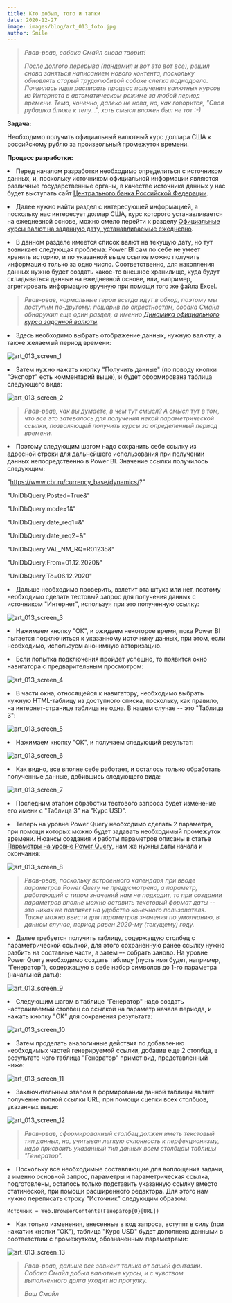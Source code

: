 ```yaml
---
title: Кто добыл, того и тапки
date: 2020-12-27
image: images/blog/art_013_foto.jpg
author: Smile
---
```


> *Рвав-рвав, собака Смайл снова творит!*
>
> *После долгого перерыва (пандемия и вот это вот все), решил снова заняться написанием нового контента, поскольку обновлять старый трудолюбивой собаке слегка поднадоело. Появилась идея расписать процесс получения валютных курсов из Интернета в автоматическом режиме за любой период времени. Тема, конечно, далеко не нова, но, как говорится, "Своя рубашка ближе к телу…", хоть смысл вложен был не тот :-)*


**Задача:**

Необходимо получить официальный валютный курс доллара США к российскому рублю за произвольный промежуток времени.


**Процесс разработки:**

**<li>** Перед началом разработки необходимо определиться с источником данных, и, поскольку источником официальной информации являются различные государственные органы, в качестве источника данных у нас будет выступать сайт [Центрального банка Российской Федерации](https://www.cbr.ru/).

**<li>** Далее нужно найти раздел с интересующей информацией, а поскольку нас интересует доллар США, курс которого устанавливается на ежедневной основе, можно смело перейти к разделу [Официальные курсы валют на заданную дату, устанавливаемые ежедневно](https://www.cbr.ru/currency_base/daily/).

**<li>** В данном разделе имеется список валют на текущую дату, но тут возникает следующая проблема: Power BI сам по себе не умеет хранить историю, и по указанной выше ссылке можно получить информацию только за одно число. Соответственно, для накопления данных нужно будет создать какое-то внешнее хранилище, куда будут складываться данные на ежедневной основе, или, например, агрегировать информацию вручную при помощи того же файла Excel.

> *Рвав-рвав, нормальные герои всегда идут в обход, поэтому мы поступим по-другому: пошарив по окрестностям, собака Смайл обнаружил еще один раздел, а именно [Динамика официального курса заданной валюты](https://www.cbr.ru/currency_base/dynamics/).*

**<li>** Здесь необходимо выбрать отображение данных, нужную валюту, а также желаемый период времени:

![art_013_screen_1](https://kkadikin.ru/images/blog/art_013_screen_1.jpg)

**<li>** Затем нужно нажать кнопку "Получить данные" (по поводу кнопки "Экспорт" есть комментарий выше), и будет сформирована таблица следующего вида:

![art_013_screen_2](https://kkadikin.ru/images/blog/art_013_screen_2.jpg)

> *Рвав-рвав, как вы думаете, в чем тут смысл? А смысл тут в том, что все это затевалось для получения некой параметрической ссылки, позволяющей получить курсы за определенный период времени.*

**<li>** Поэтому следующим шагом надо сохранить себе ссылку из адресной строки для дальнейшего использования при получении данных непосредственно в Power BI. Значение ссылки получилось следующим:

"https://www.cbr.ru/currency_base/dynamics/?"

"UniDbQuery.Posted=True&"

"UniDbQuery.mode=1&"

"UniDbQuery.date_req1=&"

"UniDbQuery.date_req2=&"

"UniDbQuery.VAL_NM_RQ=R01235&"

"UniDbQuery.From=01.12.2020&"

"UniDbQuery.To=06.12.2020"

**<li>** Дальше необходимо проверить, взлетит эта штука или нет, поэтому необходимо сделать тестовый запрос для получения данных с источником "Интернет", используя при это полученную ссылку:

![art_013_screen_3](https://kkadikin.ru/images/blog/art_013_screen_3.jpg)

**<li>** Нажимаем кнопку "ОК", и ожидаем некоторое время, пока Power BI пытается подключиться к указанному источнику данных, при этом, если необходимо, используем анонимную авторизацию.

**<li>** Если попытка подключения пройдет успешно, то появится окно навигатора с предварительным просмотром:

![art_013_screen_4](https://kkadikin.ru/images/blog/art_013_screen_4.jpg)

**<li>** В части окна, относящейся к навигатору, необходимо выбрать нужную HTML-таблицу из доступного списка, поскольку, как правило, на интернет-странице таблица не одна. В нашем случае -- это "Таблица 3":

![art_013_screen_5](https://kkadikin.ru/images/blog/art_013_screen_5.jpg)

**<li>** Нажимаем кнопку "ОК", и получаем следующий результат:

![art_013_screen_6](https://kkadikin.ru/images/blog/art_013_screen_6.jpg)

**<li>** Как видно, все вполне себе работает, и осталось только обработать полученные данные, добившись следующего вида:

![art_013_screen_7](https://kkadikin.ru/images/blog/art_013_screen_7.jpg)

**<li>**  Последним этапом обработки тестового запроса будет изменение его имени с "Таблица 3" на "Курс USD".

**<li>**  Теперь на уровне Power Query необходимо сделать 2 параметра, при помощи которых можно будет задавать необходимый промежуток времени. Нюансы создания и работы параметров описаны в статье [Параметры на уровне Power Query](https://kkadikin.ru/ru/blog/article_005/), нам же нужны даты начала и окончания:

![art_013_screen_8](https://kkadikin.ru/images/blog/art_013_screen_8.jpg)

> *Рвав-рвав, поскольку встроенного календаря при вводе параметров Power Query не предусмотрено, а параметр, работающий с типом значений нам не подходит, то при создании параметров вполне можно оставить текстовый формат даты -- это никак не повлияет на удобство конечного пользователя. Также можно ввести для параметров значения по умолчанию, в данном случае, период равен 2020-му (текущему) году.*

**<li>** Далее требуется получить таблицу, содержащую столбец с параметрической ссылкой, для этого сохраненную ранее ссылку нужно разбить на составные части, а затем –- собрать заново.
На уровне Power Query необходимо создать таблицу (пусть имя будет, например, "Генератор"), содержащую в себе набор символов до 1-го параметра (начальной даты):

![art_013_screen_9](https://kkadikin.ru/images/blog/art_013_screen_9.jpg)

**<li>** Следующим шагом в таблице "Генератор" надо создать настраиваемый столбец со ссылкой на параметр начала периода, и нажать кнопку "ОК" для сохранения результата:

![art_013_screen_10](https://kkadikin.ru/images/blog/art_013_screen_10.jpg)

**<li>** Затем проделать аналогичные действия по добавлению необходимых частей генерируемой ссылки, добавив еще 2 столбца, в результате чего таблица "Генератор" примет вид, представленный ниже:

![art_013_screen_11](https://kkadikin.ru/images/blog/art_013_screen_11.jpg)

**<li>** Заключительным этапом в формировании данной таблицы являет получение полной ссылки URL, при помощи сцепки всех столбцов, указанных выше:

![art_013_screen_12](https://kkadikin.ru/images/blog/art_013_screen_12.jpg)


> *Рвав-рвав, сформированный столбец должен иметь текстовый тип данных, но, учитывая легкую склонность к перфекционизму, надо присвоить указанный тип данных всем столбцам таблицы "Генератор".*

**<li>** Поскольку все необходимые составляющие для воплощения задачи, а именно основной запрос, параметры и параметрическая ссылка, подготовлены, осталось только подставить указанную ссылку вместо статической, при помощи расширенного редактора. Для этого нам нужно переписать строку "Источник" следующим образом:

```power query
Источник = Web.BrowserContents(Генератор{0}[URL])
```

**<li>** Как только изменения, внесенные в код запроса, вступят в силу (при нажатии кнопки "ОК"), таблица "Курс USD" будет дополнена данными в соответствии с промежутком, обозначенным параметрами:

![art_013_screen_13](https://kkadikin.ru/images/blog/art_013_screen_13.jpg)


> *Рвав-рвав, дальше все зависит только от вашей фантазии. Собака Смайл добыл валютные курсы, и с чувством выполненного долга уходит на прогулку.*
>
> *Ваш Смайл*















































